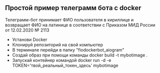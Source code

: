 ## Простой пример телеграмм бота с docker

Телеграмм-бот принимает ФИО пользователя в кириллице и возвращает ФИО на латинице в соответствии с Приказом МИД России от 12.02.2020 № 2113

* Установи Docker
* Клонируй репозиторий на свой компьютер
* В терминале перейди в папку "fiodockerbot_aiogram"
* Создай образ при помощи команды docker build -t mybotimage .
* Запускай контейнер командой docker run -d -e TOKEN='твой_реальный_токен_здесь' mybotimage
